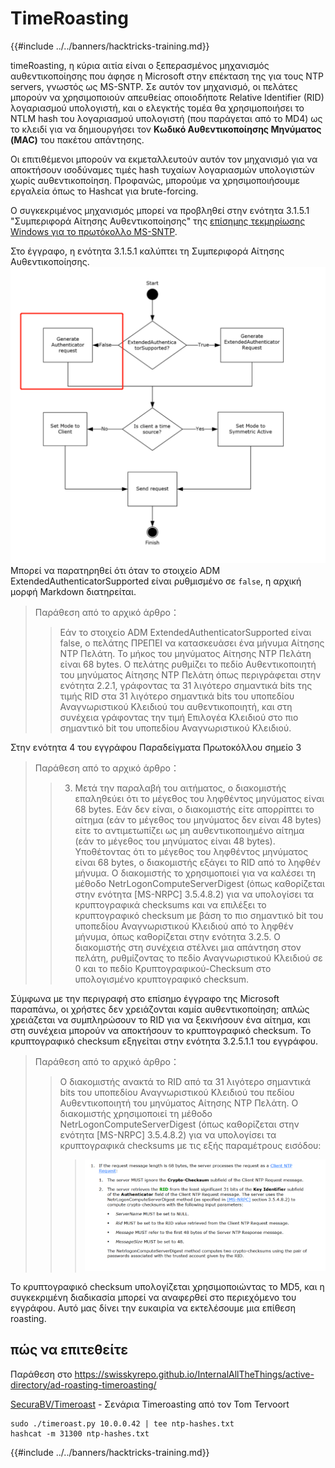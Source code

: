 # TimeRoasting

{{#include ../../banners/hacktricks-training.md}}

timeRoasting, η κύρια αιτία είναι ο ξεπερασμένος μηχανισμός αυθεντικοποίησης που άφησε η Microsoft στην επέκταση της για τους NTP servers, γνωστός ως MS-SNTP. Σε αυτόν τον μηχανισμό, οι πελάτες μπορούν να χρησιμοποιούν απευθείας οποιοδήποτε Relative Identifier (RID) λογαριασμού υπολογιστή, και ο ελεγκτής τομέα θα χρησιμοποιήσει το NTLM hash του λογαριασμού υπολογιστή (που παράγεται από το MD4) ως το κλειδί για να δημιουργήσει τον **Κωδικό Αυθεντικοποίησης Μηνύματος (MAC)** του πακέτου απάντησης.

Οι επιτιθέμενοι μπορούν να εκμεταλλευτούν αυτόν τον μηχανισμό για να αποκτήσουν ισοδύναμες τιμές hash τυχαίων λογαριασμών υπολογιστών χωρίς αυθεντικοποίηση. Προφανώς, μπορούμε να χρησιμοποιήσουμε εργαλεία όπως το Hashcat για brute-forcing.

Ο συγκεκριμένος μηχανισμός μπορεί να προβληθεί στην ενότητα 3.1.5.1 "Συμπεριφορά Αίτησης Αυθεντικοποίησης" της [επίσημης τεκμηρίωσης Windows για το πρωτόκολλο MS-SNTP](https://winprotocoldoc.z19.web.core.windows.net/MS-SNTP/%5bMS-SNTP%5d.pdf).

Στο έγγραφο, η ενότητα 3.1.5.1 καλύπτει τη Συμπεριφορά Αίτησης Αυθεντικοποίησης.
![](../../images/Pasted%20image%2020250709114508.png)
Μπορεί να παρατηρηθεί ότι όταν το στοιχείο ADM ExtendedAuthenticatorSupported είναι ρυθμισμένο σε `false`, η αρχική μορφή Markdown διατηρείται.

>Παράθεση από το αρχικό άρθρο：
>>Εάν το στοιχείο ADM ExtendedAuthenticatorSupported είναι false, ο πελάτης ΠΡΕΠΕΙ να κατασκευάσει ένα μήνυμα Αίτησης NTP Πελάτη. Το μήκος του μηνύματος Αίτησης NTP Πελάτη είναι 68 bytes. Ο πελάτης ρυθμίζει το πεδίο Αυθεντικοποιητή του μηνύματος Αίτησης NTP Πελάτη όπως περιγράφεται στην ενότητα 2.2.1, γράφοντας τα 31 λιγότερο σημαντικά bits της τιμής RID στα 31 λιγότερο σημαντικά bits του υποπεδίου Αναγνωριστικού Κλειδιού του αυθεντικοποιητή, και στη συνέχεια γράφοντας την τιμή Επιλογέα Κλειδιού στο πιο σημαντικό bit του υποπεδίου Αναγνωριστικού Κλειδιού.

Στην ενότητα 4 του εγγράφου Παραδείγματα Πρωτοκόλλου σημείο 3

>Παράθεση από το αρχικό άρθρο：
>>3. Μετά την παραλαβή του αιτήματος, ο διακομιστής επαληθεύει ότι το μέγεθος του ληφθέντος μηνύματος είναι 68 bytes. Εάν δεν είναι, ο διακομιστής είτε απορρίπτει το αίτημα (εάν το μέγεθος του μηνύματος δεν είναι 48 bytes) είτε το αντιμετωπίζει ως μη αυθεντικοποιημένο αίτημα (εάν το μέγεθος του μηνύματος είναι 48 bytes). Υποθέτοντας ότι το μέγεθος του ληφθέντος μηνύματος είναι 68 bytes, ο διακομιστής εξάγει το RID από το ληφθέν μήνυμα. Ο διακομιστής το χρησιμοποιεί για να καλέσει τη μέθοδο NetrLogonComputeServerDigest (όπως καθορίζεται στην ενότητα [MS-NRPC] 3.5.4.8.2) για να υπολογίσει τα κρυπτογραφικά checksums και να επιλέξει το κρυπτογραφικό checksum με βάση το πιο σημαντικό bit του υποπεδίου Αναγνωριστικού Κλειδιού από το ληφθέν μήνυμα, όπως καθορίζεται στην ενότητα 3.2.5. Ο διακομιστής στη συνέχεια στέλνει μια απάντηση στον πελάτη, ρυθμίζοντας το πεδίο Αναγνωριστικού Κλειδιού σε 0 και το πεδίο Κρυπτογραφικού-Checksum στο υπολογισμένο κρυπτογραφικό checksum.

Σύμφωνα με την περιγραφή στο επίσημο έγγραφο της Microsoft παραπάνω, οι χρήστες δεν χρειάζονται καμία αυθεντικοποίηση; απλώς χρειάζεται να συμπληρώσουν το RID για να ξεκινήσουν ένα αίτημα, και στη συνέχεια μπορούν να αποκτήσουν το κρυπτογραφικό checksum. Το κρυπτογραφικό checksum εξηγείται στην ενότητα 3.2.5.1.1 του εγγράφου.

>Παράθεση από το αρχικό άρθρο：
>>Ο διακομιστής ανακτά το RID από τα 31 λιγότερο σημαντικά bits του υποπεδίου Αναγνωριστικού Κλειδιού του πεδίου Αυθεντικοποιητή του μηνύματος Αίτησης NTP Πελάτη. Ο διακομιστής χρησιμοποιεί τη μέθοδο NetrLogonComputeServerDigest (όπως καθορίζεται στην ενότητα [MS-NRPC] 3.5.4.8.2) για να υπολογίσει τα κρυπτογραφικά checksums με τις εξής παραμέτρους εισόδου:
>>>![](../../images/Pasted%20image%2020250709115757.png)

Το κρυπτογραφικό checksum υπολογίζεται χρησιμοποιώντας το MD5, και η συγκεκριμένη διαδικασία μπορεί να αναφερθεί στο περιεχόμενο του εγγράφου. Αυτό μας δίνει την ευκαιρία να εκτελέσουμε μια επίθεση roasting.

## πώς να επιτεθείτε

Παράθεση στο https://swisskyrepo.github.io/InternalAllTheThings/active-directory/ad-roasting-timeroasting/

[SecuraBV/Timeroast](https://github.com/SecuraBV/Timeroast) - Σενάρια Timeroasting από τον Tom Tervoort
```
sudo ./timeroast.py 10.0.0.42 | tee ntp-hashes.txt
hashcat -m 31300 ntp-hashes.txt
```
{{#include ../../banners/hacktricks-training.md}}
